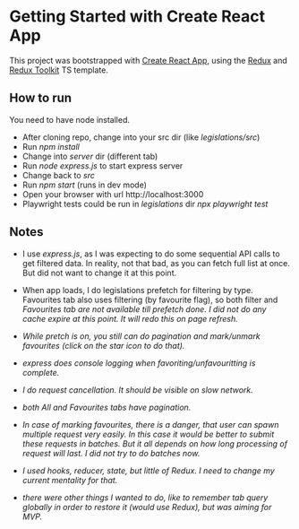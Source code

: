 # Getting Started with Create React App

This project was bootstrapped with [Create React App](https://github.com/facebook/create-react-app), using the [Redux](https://redux.js.org/) and [Redux Toolkit](https://redux-toolkit.js.org/) TS template.

## How to run

You need to have node installed.
- After cloning repo, change into your src dir (like <em>legislations/src</em>)
- Run <em>npm install</em>
- Change into <em>server</em> dir (different tab)
- Run <em>node express.js</em> to start express server
- Change back to <em>src</em>
- Run <em>npm start</em> (runs in dev mode)
- Open your browser with url http://localhost:3000
- Playwright tests could be run in <em>legislations</em> dir <em>npx playwright test</em>

## Notes

- I use <em>express.js</em>, as I was expecting to do some sequential API calls to get filtered data. In reality, not that bad, as you can fetch full list at once. But did not want to change it at this point.

- When app loads, I do legislations prefetch for filtering by type. Favourites tab also uses filtering (by favourite flag), so both filter and <em>Favourites<em> tab are not available till prefetch done. I did not do any cache expire at this point. It will redo this on page refresh.
- While pretch is on, you still can do pagination and mark/unmark favourites (click on the star icon to do that).
- express does console logging when favoriting/unfavouritting is complete.
- I do request cancellation. It should be visible on slow network.
- both <em>All</em> and <em>Favourites</em> tabs have pagination.

- In case of marking favourites, there is a danger, that user can spawn multiple request very easily. In this case it would be better to submit these requests in batches. But it all depends on how long processing of request will last. I did not try to do batches now.
- I used hooks, reducer, state, but little of <em>Redux<em>. I need to change my current mentality for that.
- there were other things I wanted to do, like to remember tab query globally in order to restore it (would use <em>Redux</em>), but was aiming for MVP.
